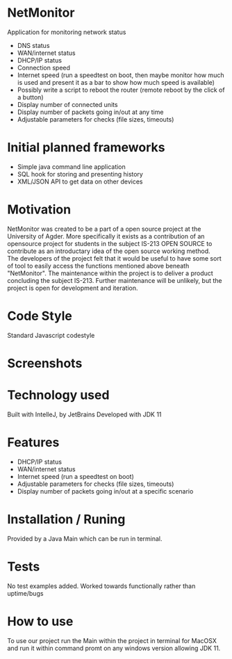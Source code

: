 # NetMonitor
Application for monitoring network status

- DNS status
- WAN/internet status
- DHCP/IP status
- Connection speed
- Internet speed (run a speedtest on boot, then maybe       monitor how much is used and present it as a
bar to show how much speed is available)
- Possibly write a script to reboot the router (remote reboot by the click of a button)
- Display number of connected units
- Display number of packets going in/out at any time
- Adjustable parameters for checks (file sizes, timeouts)

# Initial planned frameworks
- Simple java command line application
- SQL hook for storing and presenting history
- XML/JSON API to get data on other devices

# Motivation
NetMonitor was created to be a part of a open source project at the University of Agder. 
More specifically it exists as a contribution of an opensource project for students in the subject IS-213 OPEN SOURCE
to contribute as an introductary idea of the open source working method.  
The developers of the project felt that it would be useful to have some sort of tool to easily access the functions mentioned above beneath "NetMonitor".
The maintenance within the project is to deliver a product concluding the subject IS-213. 
Further maintenance will be unlikely, but the project is open for development and iteration.

# Code Style
Standard Javascript codestyle

# Screenshots
# Technology used
Built with IntelleJ, by JetBrains
Developed with JDK 11

# Features
- DHCP/IP status
- WAN/internet status
- Internet speed (run a speedtest on boot)
- Adjustable parameters for checks (file sizes, timeouts)
- Display number of packets going in/out at a specific scenario


# Installation / Runing
Provided by a Java Main which can be run in terminal.

# Tests
No test examples added. 
Worked towards functionally rather than uptime/bugs

# How to use 
To use our project run the Main within the project in terminal for MacOSX
 and run it within command promt on any windows version allowing JDK 11.
 
 

